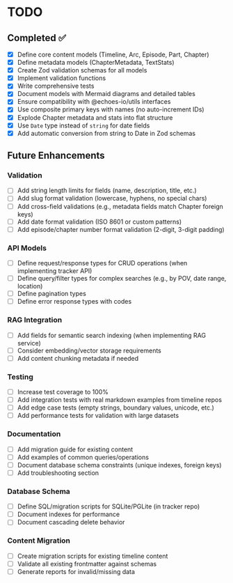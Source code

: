 # TODO

## Completed ✅

- [x] Define core content models (Timeline, Arc, Episode, Part, Chapter)
- [x] Define metadata models (ChapterMetadata, TextStats)
- [x] Create Zod validation schemas for all models
- [x] Implement validation functions
- [x] Write comprehensive tests
- [x] Document models with Mermaid diagrams and detailed tables
- [x] Ensure compatibility with @echoes-io/utils interfaces
- [x] Use composite primary keys with names (no auto-increment IDs)
- [x] Explode Chapter metadata and stats into flat structure
- [x] Use `Date` type instead of `string` for date fields
- [x] Add automatic conversion from string to Date in Zod schemas

## Future Enhancements

### Validation
- [ ] Add string length limits for fields (name, description, title, etc.)
- [ ] Add slug format validation (lowercase, hyphens, no special chars)
- [ ] Add cross-field validations (e.g., metadata fields match Chapter foreign keys)
- [ ] Add date format validation (ISO 8601 or custom patterns)
- [ ] Add episode/chapter number format validation (2-digit, 3-digit padding)

### API Models
- [ ] Define request/response types for CRUD operations (when implementing tracker API)
- [ ] Define query/filter types for complex searches (e.g., by POV, date range, location)
- [ ] Define pagination types
- [ ] Define error response types with codes

### RAG Integration
- [ ] Add fields for semantic search indexing (when implementing RAG service)
- [ ] Consider embedding/vector storage requirements
- [ ] Add content chunking metadata if needed

### Testing
- [ ] Increase test coverage to 100%
- [ ] Add integration tests with real markdown examples from timeline repos
- [ ] Add edge case tests (empty strings, boundary values, unicode, etc.)
- [ ] Add performance tests for validation with large datasets

### Documentation
- [ ] Add migration guide for existing content
- [ ] Add examples of common queries/operations
- [ ] Document database schema constraints (unique indexes, foreign keys)
- [ ] Add troubleshooting section

### Database Schema
- [ ] Define SQL/migration scripts for SQLite/PGLite (in tracker repo)
- [ ] Document indexes for performance
- [ ] Document cascading delete behavior

### Content Migration
- [ ] Create migration scripts for existing timeline content
- [ ] Validate all existing frontmatter against schemas
- [ ] Generate reports for invalid/missing data
